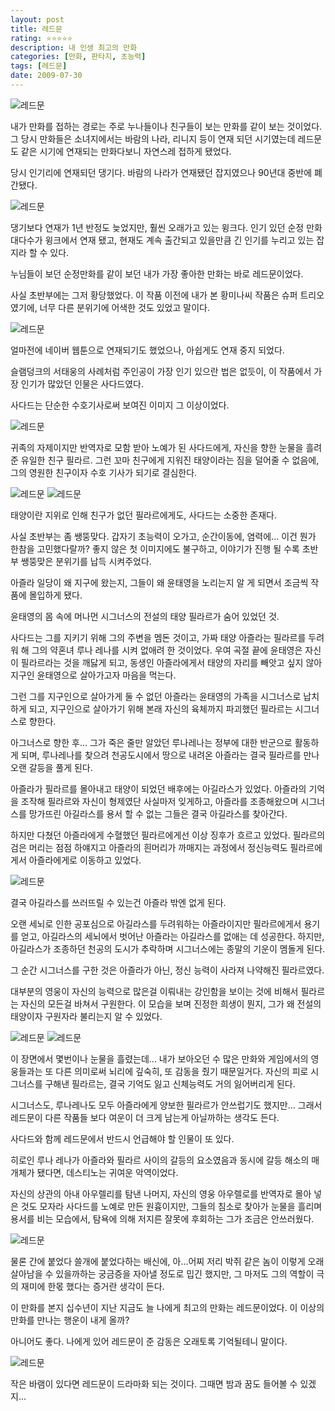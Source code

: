 ```yaml
---
layout: post
title: 레드문
rating: ⭐️⭐️⭐️⭐️⭐️
description: 내 인생 최고의 만화
categories: [만화, 판타지, 초능력]
tags: [레드문]
date: 2009-07-30
---
```


![레드문](../../review/img/2009/redmoon_01.jpg)

내가 만화를 접하는 경로는 주로 누나들이나 친구들이 보는 만화를 같이 보는 것이었다. 그 당시 만화들은 소녀지에서는 바람의 나라, 리니지 등이 연재 되던 시기였는데 레드문도 같은 시기에 연재되는 만화다보니 자연스레 접하게 됐었다.


당시 인기리에 연재되던 댕기다. 바람의 나라가 연재됐던 잡지였으나 90년대 중반에 폐간됐다.


![레드문](../../review/img/2009/redmoon_02.jpg)

댕기보다 연재가 1년 반정도 늦었지만, 훨씬 오래가고 있는 윙크다.
인기 있던 순정 만화 대다수가 윙크에서 연재 됐고, 현재도 계속 출간되고 있을만큼 긴 인기를 누리고 있는 잡지라 할 수 있다.


누님들이 보던 순정만화를 같이 보던 내가 가장 좋아한 만화는 바로 레드문이었다.

 사실 초반부에는 그저 황당했었다.
이 작품 이전에 내가 본 황미나씨 작품은 슈퍼 트리오였기에, 너무 다른 분위기에 어색한 것도 있었고 말이다.

![레드문](../../review/img/2009/redmoon_03.jpg)


얼마전에 네이버 웹툰으로 연재되기도 했었으나, 아쉽게도 연재 중지 되었다.

슬램덩크의 서태웅의 사례처럼 주인공이 가장 인기 있으란 법은 없듯이, 이 작품에서 가장 인기가 많았던 인물은 사다드였다.


사다드는 단순한 수호기사로써 보여진 이미지 그 이상이었다.

![레드문](../../review/img/2009/redmoon_04.jpg)



귀족의 자제이지만 반역자로 모함 받아 노예가 된 사다드에게, 자신을 향한 눈물을 흘려준 유일한 친구 필라르.
그런 꼬마 친구에게 지워진 태양이라는 짐을 덜어줄 수 없음에, 그의 영원한 친구이자 수호 기사가 되기로 결심한다.

![레드문](../../review/img/2009/redmoon_05.jpg)
![레드문](../../review/img/2009/redmoon_06.jpg)

태양이란 지위로 인해 친구가 없던 필라르에게도, 사다드는 소중한 존재다.


사실 초반부는 좀 쌩뚱맞다. 갑자기 초능력이 오가고, 순간이동에, 염력에... 이건 뭔가 한참을 고민했다랄까?
좋지 않은 첫 이미지에도 불구하고, 이야기가 진행 될 수록 초반부 쌩뚱맞은 분위기를 납득 시켜주었다.

아즐라 일당이 왜 지구에 왔는지, 그들이 왜 윤태영을 노리는지 알 게 되면서 조금씩 작품에 몰입하게 됐다.

윤태영의 몸 속에 머나먼 시그너스의 전설의 태양 필라르가 숨어 있었던 것.

사다드는 그를 지키기 위해 그의 주변을 멤돈 것이고, 가짜 태양 아즐라는 필라르를 두려워 해 그의 약혼녀 루나 레나를 시켜 없애려 한 것이었다.
우여 곡절 끝에 윤태영은 자신이 필라르라는 것을 깨닳게 되고, 동생인 아즐라에게서 태양의 자리를 빼앗고 싶지 않아 지구인 윤태영으로 살아가고자 마음을 먹는다.

그런 그를 지구인으로 살아가게 둘 수 없던 아즐라는 윤태영의 가족을 시그너스로 납치하게 되고,
지구인으로 살아가기 위해 본래 자신의 육체까지 파괴했던 필라르는 시그너스로 향한다.

아그너스로 향한 후... 그가 죽은 줄만 알았던 루나레나는 정부에 대한 반군으로 활동하게 되며,
루나레나를 찾으려 천공도시에서 땅으로 내려온 아즐라는 결국 필라르를 만나 오랜 갈등을 풀게 된다.

아즐라가 필라르를 몰아내고 태양이 되었던 배후에는 아길라스가 있었다. 아즐라의 기억을 조작해 필라르와 자신이 형제였단 사실마저 잊게하고, 아즐라를 조종해왔으며 시그너스를 망가뜨린 아길라스를 용서 할 수 없는 그들은 결국 아길라스를 찾아간다.


하지만 다쳤던 아즐라에게 수혈했던 필라르에게선 이상 징후가 흐르고 있었다.
필라르의 검은 머리는 점점 하얘지고 아즐라의 흰머리가 까매지는 과정에서 정신능력도 필라르에게서 아즐라에게로 이동하고 있었다.

![레드문](../../review/img/2009/redmoon_07.jpg)


결국 아길라스를 쓰러뜨릴 수 있는건 아즐라 밖엔 없게 된다.

오랜 세뇌로 인한 공포심으로 아길라스를 두려워하는 아즐라이지만 필라르에게서 용기를 얻고,
아길라스의 세뇌에서 벗어난 아즐라는 아길라스를 없애는 데 성공한다.
하지만, 아길라스가 조종하던 천공의 도시가 추락하며 시그너스에는 종말의 기운이 멤돌게 된다.

 

그 순간 시그너스를 구한 것은 아즐라가 아닌, 정신 능력이 사라져 나약해진 필라르였다.



대부분의 영웅이 자신의 능력으로 많은걸 이뤄내는 강인함을 보이는 것에 비해서 필라르는 자신의 모든걸 바쳐서 구원한다.
이 모습을 보며 진정한 희생이 뭔지, 그가 왜 전설의 태양이자 구원자라 불리는지 알 수 있었다.

![레드문](../../review/img/2009/redmoon_08.jpg)
![레드문](../../review/img/2009/redmoon_09.jpg)

이 장면에서 몇번이나 눈물을 흘렸는데... 내가 보아오던 수 많은 만화와 게임에서의 영웅들과는 또 다른 의미로써 뇌리에 깊숙히, 또 감동을 줬기 때문일거다.
자신의 피로 시그너스를 구해낸 필라르는, 결국 기억도 잃고 신체능력도 거의 잃어버리게 된다.

시그너스도, 루나레나도 모두 아즐라에게 양보한 필라르가 안쓰럽기도 했지만...
그래서 레드문이 다른 작품들 보다 여운이 더 크게 남는게 아닐까하는 생각도 든다.



사다드와 함께 레드문에서 반드시 언급해야 할 인물이 또 있다.

히로인 루나 레나가 아즐라와 필라르 사이의 갈등의 요소였음과 동시에 갈등 해소의 매개체가 됐다면, 데스티노는 귀여운 악역이었다.

자신의 상관의 아내 아우렐리를 탐낸 나머지, 자신의 영웅 아우렐로를 반역자로 몰아 넣은 것도 모자라 사다드를 노예로 만든 원흉이지만, 그들의 침소로 찾아가 눈물을 흘리며 용서를 비는 모습에서, 탐욕에 의해 저지른 잘못에 후회하는 그가 조금은 안쓰러웠다.

![레드문](../../review/img/2009/redmoon_10.jpg)

물론 간에 붙었다 쓸개에 붙었다하는 배신에, 아...어찌 저리 박쥐 같은 놈이 이렇게 오래 살아남을 수 있을까하는 궁금증을 자아낼 정도로 밉긴 했지만,
그 마저도 그의 역할이 극의 재미에 한몫 했다는 증거란 생각이 든다.


이 만화를 본지 십수년이 지난 지금도 늘 나에게 최고의 만화는 레드문이었다.
이 이상의 만화를 만나는 행운이 내게 올까? 


아니어도 좋다. 나에게 있어 레드문이 준 감동은 오래토록 기억될테니 말이다.

![레드문](../../review/img/2009/redmoon_11.jpg)

작은 바램이 있다면 레드문이 드라마화 되는 것이다. 그때면 밤과 꿈도 들어볼 수 있겠지...